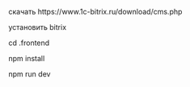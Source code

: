 <p align="left">скачать https://www.1c-bitrix.ru/download/cms.php</p> 
<p align="left">установить bitrix</p> 
<p align="left">cd .frontend</p> 
<p align="left">npm install</p> 
<p align="left">npm run dev</p> 